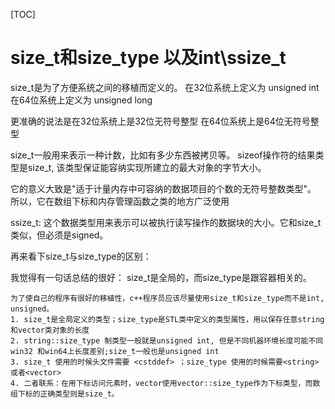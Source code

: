 [TOC]

# size_t和size_type 以及int\ssize_t


size_t是为了方便系统之间的移植而定义的。
在32位系统上定义为 unsigned int
在64位系统上定义为 unsigned long

更准确的说法是在32位系统上是32位无符号整型
在64位系统上是64位无符号整型

 

size_t一般用来表示一种计数，比如有多少东西被拷贝等。
sizeof操作符的结果类型是size_t,
该类型保证能容纳实现所建立的最大对象的字节大小。

它的意义大致是"适于计量内存中可容纳的数据项目的个数的无符号整数类型"。
所以，它在数组下标和内存管理函数之类的地方广泛使用

 

ssize_t:
这个数据类型用来表示可以被执行读写操作的数据块的大小。它和size_t类似，但必须是signed。

再来看下size_t与size_type的区别：

我觉得有一句话总结的很好：
size_t是全局的，而size_type是跟容器相关的。


```
为了使自己的程序有很好的移植性，c++程序员应该尽量使用size_t和size_type而不是int, unsigned。
1. size_t是全局定义的类型；size_type是STL类中定义的类型属性，用以保存任意string和vector类对象的长度
2. string::size_type 制类型一般就是unsigned int, 但是不同机器环境长度可能不同 win32 和win64上长度差别;size_t一般也是unsigned int
3. size_t 使用的时候头文件需要 <cstddef> ；size_type 使用的时候需要<string>或者<vector>
4. 二者联系：在用下标访问元素时，vector使用vector::size_type作为下标类型，而数组下标的正确类型则是size_t。
```
